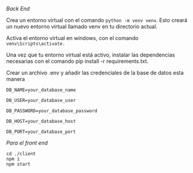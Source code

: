 *Back End*

Crea un entorno virtual con el comando ```python -m venv venv```. Esto creará un nuevo entorno virtual llamado venv en tu directorio actual.

Activa el entorno virtual en windows, con el comando ```venv\Scripts\activate.```

Una vez que tu entorno virtual está activo, instalar las dependencias necesarias con el comando pip install -r requirements.txt.

Crear un archivo .env y añadir las credenciales de la base de datos esta manera 

```
DB_NAME=your_database_name

DB_USER=your_database_user

DB_PASSWORD=your_database_password

DB_HOST=your_database_host

DB_PORT=your_database_port
```

*Para el front end*

```
cd ./client
npm i
npm start
```
